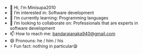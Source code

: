 - 👋 Hi, I’m Minisupa2010
- 👀 I’m interested in: Software development
- 🌱 I’m currently learning: Programming languages
- 💞️ I’m looking to collaborate on: Professionals that are experts in software development 
- 📫 How to reach me: bandarajanaka940@gmail.com
- 😄 Pronouns: he / him / his 
- ⚡ Fun fact: nothing in particular😪

<!---
Minisupa2010/Minisupa2010 is a ✨ special ✨ repository because its `README.md` (this file) appears on your GitHub profile.
You can click the Preview link to take a look at your changes.
--->
